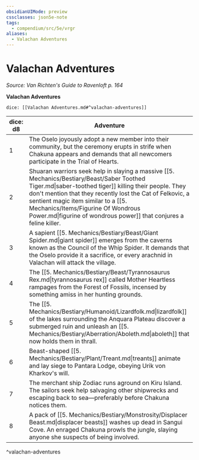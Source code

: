 ```yaml
---
obsidianUIMode: preview
cssclasses: json5e-note
tags:
  - compendium/src/5e/vrgr
aliases:
  - Valachan Adventures
---
```

# Valachan Adventures
*Source: Van Richten's Guide to Ravenloft p. 164* 

**Valachan Adventures**

`dice: [[Valachan Adventures.md#^valachan-adventures]]`

| dice: d8 | Adventure |
|----------|-----------|
| 1 | The Oselo joyously adopt a new member into their community, but the ceremony erupts in strife when Chakuna appears and demands that all newcomers participate in the Trial of Hearts. |
| 2 | Shuaran warriors seek help in slaying a massive [[5. Mechanics/Bestiary/Beast/Saber Toothed Tiger.md\|saber-toothed tiger]] killing their people. They don't mention that they recently lost the Cat of Felkovic, a sentient magic item similar to a [[5. Mechanics/Items/Figurine Of Wondrous Power.md\|figurine of wondrous power]] that conjures a feline killer. |
| 3 | A sapient [[5. Mechanics/Bestiary/Beast/Giant Spider.md\|giant spider]] emerges from the caverns known as the Council of the Whip Spider. It demands that the Oselo provide it a sacrifice, or every arachnid in Valachan will attack the village. |
| 4 | The [[5. Mechanics/Bestiary/Beast/Tyrannosaurus Rex.md\|tyrannosaurus rex]] called Mother Heartless rampages from the Forest of Fossils, incensed by something amiss in her hunting grounds. |
| 5 | The [[5. Mechanics/Bestiary/Humanoid/Lizardfolk.md\|lizardfolk]] of the lakes surrounding the Anquara Plateau discover a submerged ruin and unleash an [[5. Mechanics/Bestiary/Aberration/Aboleth.md\|aboleth]] that now holds them in thrall. |
| 6 | Beast-shaped [[5. Mechanics/Bestiary/Plant/Treant.md\|treants]] animate and lay siege to Pantara Lodge, obeying Urik von Kharkov's will. |
| 7 | The merchant ship Zodiac runs aground on Kiru Island. The sailors seek help salvaging other shipwrecks and escaping back to sea—preferably before Chakuna notices them. |
| 8 | A pack of [[5. Mechanics/Bestiary/Monstrosity/Displacer Beast.md\|displacer beasts]] washes up dead in Sangui Cove. An enraged Chakuna prowls the jungle, slaying anyone she suspects of being involved. |
^valachan-adventures
